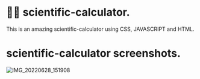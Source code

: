 #  :woman_technologist: scientific-calculator. 

This is an amazing scientific-calculator using CSS, JAVASCRIPT and HTML. 


#  scientific-calculator screenshots.


![IMG_20220628_151908](https://user-images.githubusercontent.com/92304590/176149575-fe1f9ca1-bcfd-478d-b3d8-008ade264b16.jpg)

 

